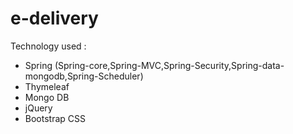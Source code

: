 # e-delivery

<p>
Technology used : 
  <ul>
    <li> Spring (Spring-core,Spring-MVC,Spring-Security,Spring-data-mongodb,Spring-Scheduler) </li>
    <li> Thymeleaf </li>
    <li> Mongo DB </li>
    <li>jQuery</li>
    <li> Bootstrap CSS </li>
  </ul>
</p>
